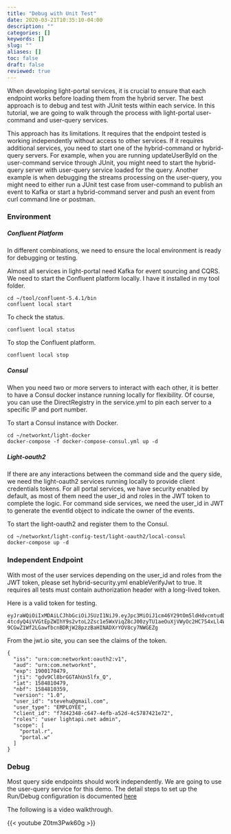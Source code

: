 ```yaml
---
title: "Debug with Unit Test"
date: 2020-03-21T10:35:10-04:00
description: ""
categories: []
keywords: []
slug: ""
aliases: []
toc: false
draft: false
reviewed: true
---
```


When developing light-portal services, it is crucial to ensure that each endpoint works before loading them from the hybrid server. The best approach is to debug and test with JUnit tests within each service. In this tutorial, we are going to walk through the process with light-portal user-command and user-query services. 

This approach has its limitations. It requires that the endpoint tested is working independently without access to other services. If it requires additional services, you need to start one of the hybrid-command or hybrid-query servers. For example, when you are running updateUserById on the user-command service through JUnit, you might need to start the hybrid-query server with user-query service loaded for the query. Another example is when debugging the streams processing on the user-query, you might need to either run a JUnit test case from user-command to publish an event to Kafka or start a hybrid-command server and push an event from curl command line or postman. 


### Environment


##### Confluent Platform

In different combinations, we need to ensure the local environment is ready for debugging or testing. 

Almost all services in light-portal need Kafka for event sourcing and CQRS. We need to start the Confluent platform locally. I have it installed in my tool folder. 

```
cd ~/tool/confluent-5.4.1/bin
confluent local start
```

To check the status.


```
confluent local status
```

To stop the Confluent platform.


```
confluent local stop
```

##### Consul

When you need two or more servers to interact with each other, it is better to have a Consul docker instance running locally for flexibility. Of course, you can use the DirectRegistry in the service.yml to pin each server to a specific IP and port number. 

To start a Consul instance with Docker.

```
cd ~/networknt/light-docker
docker-compose -f docker-compose-consul.yml up -d
```

##### Light-oauth2

If there are any interactions between the command side and the query side, we need the light-oauth2 services running locally to provide client credentials tokens. For all portal services, we have security enabled by default, as most of them need the user_id and roles in the JWT token to complete the logic. For command side services, we need the user_id in JWT to generate the eventId object to indicate the owner of the events.

To start the light-oauth2 and register them to the Consul. 

```
cd ~/networknt/light-config-test/light-oauth2/local-consul
docker-compose up -d
```

### Independent Endpoint

With most of the user services depending on the user_id and roles from the JWT token, please set hybrid-security.yml enableVerifyJwt to true. It requires all tests must contain authorization header with a long-lived token. 

Here is a valid token for testing. 

```
eyJraWQiOiIxMDAiLCJhbGciOiJSUzI1NiJ9.eyJpc3MiOiJ1cm46Y29tOm5ldHdvcmtudDpvYXV0aDI6djEiLCJhdWQiOiJ1cm46Y29tLm5ldHdvcmtudCIsImV4cCI6MTkwMDE3MDQ3OSwianRpIjoiZ2R2OUNsOGJyR0dUQWhVbjVsZnhfUSIsImlhdCI6MTU4NDgxMDQ3OSwibmJmIjoxNTg0ODEwMzU5LCJ2ZXJzaW9uIjoiMS4wIiwidXNlcl9pZCI6InN0ZXZlaHVAZ21haWwuY29tIiwidXNlcl90eXBlIjoiRU1QTE9ZRUUiLCJjbGllbnRfaWQiOiJmN2Q0MjM0OC1jNjQ3LTRlZmItYTUyZC00YzU3ODc0MjFlNzIiLCJyb2xlcyI6InVzZXIgbGlnaHRhcGkubmV0IGFkbWluIiwic2NvcGUiOlsicG9ydGFsLnIiLCJwb3J0YWwudyJdfQ.rZOj27je8e6HEb1XvIm34zDjVUUaBUHXqvTyQWnw2va1Xbe2_6nX0hk7VqNpdIWUL5-4tcdyQ4iVVGtEpZWIhY9s2vtoL2Zsc1e5WxViqZ8cJ00zyTU1aeOuXjVWyOc2HC754xLl4WS0se6TEpi8Xs5gVrczaNvuvnrVns1KC2q_0cN574EGmT8Fbi3EP3j_kMVXf_m7NdxaV2PREbY_bejlgqsH6bWE0CSIgt4olAlgIZUHifZ7mFElXdek7MZ2ywaAitmoyMWYgUhPzoX_EYcCgrusU2KrOFfm-9CGwZ1Wf2LGawfbcnBDRjW28pzzBaHINADXrYOV8cy7NWGEZg
```

From the jwt.io site, you can see the claims of the token. 

```
{
  "iss": "urn:com:networknt:oauth2:v1",
  "aud": "urn:com.networknt",
  "exp": 1900170479,
  "jti": "gdv9Cl8brGGTAhUn5lfx_Q",
  "iat": 1584810479,
  "nbf": 1584810359,
  "version": "1.0",
  "user_id": "stevehu@gmail.com",
  "user_type": "EMPLOYEE",
  "client_id": "f7d42348-c647-4efb-a52d-4c5787421e72",
  "roles": "user lightapi.net admin",
  "scope": [
    "portal.r",
    "portal.w"
  ]
}
```

### Debug

Most query side endpoints should work independently. We are going to use the user-query service for this demo. The detail steps to set up the Run/Debug configuration is documented [here](https://doc.networknt.com/tutorial/common/debug/idea/)

The following is a video walkthrough. 


{{< youtube Z0tm3Pwk60g >}}

